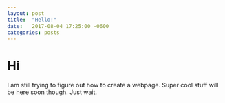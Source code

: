 ```yaml
---
layout: post
title:  "Hello!"
date:   2017-08-04 17:25:00 -0600
categories: posts
---
```

# Hi
I am still trying to figure out how to create a webpage.
Super cool stuff will be here soon though. Just wait.
